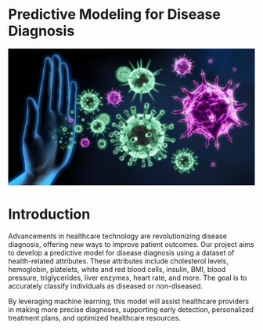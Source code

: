 # Predictive Modeling for Disease Diagnosis
![Hom Page images](images/medium.Jpg)

# Introduction
Advancements in healthcare technology are revolutionizing disease diagnosis, offering new ways to improve patient outcomes. Our project aims to develop a predictive model for disease diagnosis using a dataset of health-related attributes. These attributes include cholesterol levels, hemoglobin, platelets, white and red blood cells, insulin, BMI, blood pressure, triglycerides, liver enzymes, heart rate, and more. The goal is to accurately classify individuals as diseased or non-diseased.

By leveraging machine learning, this model will assist healthcare providers in making more precise diagnoses, supporting early detection, personalized treatment plans, and optimized healthcare resources.
